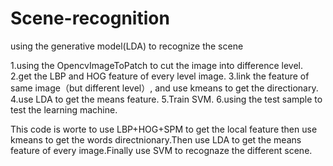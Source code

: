 # Scene-recognition
using the generative model(LDA) to recognize the scene 

1.using the OpencvImageToPatch to cut the image into difference level.
2.get the LBP and HOG feature of every level image.
3.link the feature of same image（but different level）, and use kmeans to get the directionary.
4.use LDA to get the means feature.
5.Train SVM.
6.using the test sample to test the learning machine.

This code is worte to use LBP+HOG+SPM to get the local feature then use kmeans to get the words directnionary.Then use LDA to get the means 
feature of every image.Finally use SVM to recognaze the different scene.
